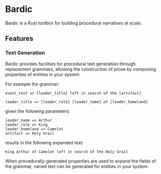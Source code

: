 # Bardic

Bardic is a Rust toolbox for building procedural narratives at scale.

## Features

### Text Generation

Bardic provides facilities for procedural text generation through
replacement grammars, allowing the construction of prose by composing
properties of entities in your system.

For example the grammar:

```
event_text => [leader_title] left in search of the [artifact]

leader_title => [leader_role] [leader_name] of [leader_homeland]
```

given the following parameters:

```
leader_name => Arthur
leader_role => King
leader_homeland => Camelot
artifact => Holy Grail
```

results in the following expanded text:

```
King Arthur of Camelot left in search of the Holy Grail
```

When procedurally-generated properties are used to expand the fields
of the grammar, varied text can be generated for entities in your system.
